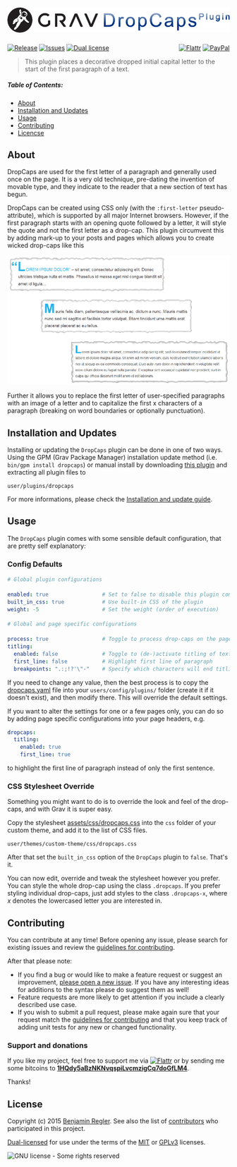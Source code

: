 # [![Grav DropCaps Plugin](assets/logo.png)][project]

[![Release](https://img.shields.io/github/release/sommerregen/grav-plugin-dropcaps.svg)][project] [![Issues](https://img.shields.io/github/issues/sommerregen/grav-plugin-dropcaps.svg)][issues] [![Dual license](https://img.shields.io/badge/dual%20license-MIT%2FGPL-blue.svg)](LICENSE "License") <span style="float:right;">[![Flattr](https://api.flattr.com/button/flattr-badge-large.png)][flattr] [![PayPal](https://www.paypal.com/en_US/i/btn/btn_donate_SM.gif)][paypal]</span>

> This plugin places a decorative dropped initial capital letter to the start of the first paragraph of a text.

##### Table of Contents:

* [About](#about)
* [Installation and Updates](#installation-and-updates)
* [Usage](#usage)
* [Contributing](#contributing)
* [Licencse](#license)

## About

DropCaps are used for the first letter of a paragraph and generally used once on the page. It is a very old technique, pre-dating the invention of movable type, and they indicate to the reader that a new section of text has begun.

DropCaps can be created using CSS only (with the `:first-letter` pseudo-attribute), which is supported by all major Internet browsers. However, if the first paragraph starts with an opening quote followed by a letter, it will style the quote and not the first letter as a drop-cap. This plugin circumvent this by adding mark-up to your posts and pages which allows you to create wicked drop-caps like this

![Screenshot DropCaps Plugin](assets/screenshot.png "DropCaps Preview")

Further it allows you to replace the first letter of user-specified paragraphs with an image of a letter and to capitalize the first x characters of a paragraph (breaking on word boundaries or optionally punctuation).

## Installation and Updates

Installing or updating the `DropCaps` plugin can be done in one of two ways. Using the GPM (Grav Package Manager) installation update method (i.e. `bin/gpm install dropcaps`) or manual install by downloading [this plugin](https://github.com/sommerregen/grav-plugin-dropcaps) and extracting all plugin files to

    user/plugins/dropcaps

For more informations, please check the [Installation and update guide](docs/INSTALL.md).

## Usage

The `DropCaps` plugin comes with some sensible default configuration, that are pretty self explanatory:

### Config Defaults

```yaml
# Global plugin configurations

enabled: true                 # Set to false to disable this plugin completely
built_in_css: true            # Use built-in CSS of the plugin
weight: -5                    # Set the weight (order of execution)

# Global and page specific configurations

process: true                 # Toggle to process drop-caps on the page or not
titling:
  enabled: false              # Toggle to (de-)activate titling of text
  first_line: false           # Highlight first line of paragraph
  breakpoints: ".:;!?'\"-"    # Specify which characters will end titling
```

If you need to change any value, then the best process is to copy the [dropcaps.yaml](dropcaps.yaml) file into your `users/config/plugins/` folder (create it if it doesn't exist), and then modify there. This will override the default settings.

If you want to alter the settings for one or a few pages only, you can do so by adding page specific configurations into your page headers, e.g.

```yaml
dropcaps:
  titling:
    enabled: true
    first_line: true
```

to highlight the first line of paragraph instead of only the first sentence.

### CSS Stylesheet Override

Something you might want to do is to override the look and feel of the drop-caps, and with Grav it is super easy.

Copy the stylesheet [assets/css/dropcaps.css](assets/css/dropcaps.css) into the `css` folder of your custom theme, and add it to the list of CSS files.

    user/themes/custom-theme/css/dropcaps.css

After that set the `built_in_css` option of the `DropCaps` plugin to `false`. That's it.

You can now edit, override and tweak the stylesheet however you prefer. You can style the whole drop-cap using the class `.dropcaps`. If you prefer styling individual drop-caps, just add styles to the class `.dropcaps-x`, where *x* denotes the lowercased letter you are interested in.

## Contributing

You can contribute at any time! Before opening any issue, please search for existing issues and review the [guidelines for contributing](docs/CONTRIBUTING.md).

After that please note:

* If you find a bug or would like to make a feature request or suggest an improvement, [please open a new issue][issues]. If you have any interesting ideas for additions to the syntax please do suggest them as well!
* Feature requests are more likely to get attention if you include a clearly described use case.
* If you wish to submit a pull request, please make again sure that your request match the [guidelines for contributing](docs/CONTRIBUTING.md) and that you keep track of adding unit tests for any new or changed functionality.

### Support and donations

If you like my project, feel free to support me via [![Flattr](https://api.flattr.com/button/flattr-badge-large.png)][flattr] or by sending me some bitcoins to [**1HQdy5aBzNKNvqspiLvcmzigCq7doGfLM4**][bitcoin].

Thanks!

## License

Copyright (c) 2015 [Benjamin Regler][github]. See also the list of [contributors] who participated in this project.

[Dual-licensed](LICENSE) for use under the terms of the [MIT][mit-license] or [GPLv3][gpl-license] licenses.

![GNU license - Some rights reserved][gnu]


[github]: https://github.com/sommerregen/ "GitHub account from Benjamin Regler"
[gpl-license]: http://opensource.org/licenses/GPL-3.0 "GPLv3 license"
[mit-license]: http://www.opensource.org/licenses/mit-license.php "MIT license"

[flattr]: https://flattr.com/submit/auto?user_id=Sommerregen&url=https://github.com/sommerregen/grav-plugin-dropcaps "Flatter my GitHub project"
[paypal]: https://www.paypal.com/cgi-bin/webscr?cmd=_s-xclick&hosted_button_id=SYFNP82USG3RN "Donate for my GitHub project using PayPal"
[bitcoin]: bitcoin:1HQdy5aBzNKNvqspiLvcmzigCq7doGfLM4?label=GitHub%20project "Donate for my GitHub project using BitCoin"
[gnu]: https://upload.wikimedia.org/wikipedia/commons/thumb/3/33/License_icon-gpl-88x31.svg/88px-License_icon-gpl-88x31.svg.png "GNU license - Some rights reserved"

[project]: https://github.com/sommerregen/grav-plugin-dropcaps
[issues]: https://github.com/sommerregen/grav-plugin-dropcaps/issues "GitHub Issues for Grav DropCaps Plugin"
[contributors]: https://github.com/sommerregen/grav-plugin-dropcaps/graphs/contributors "List of contributors of the project"
